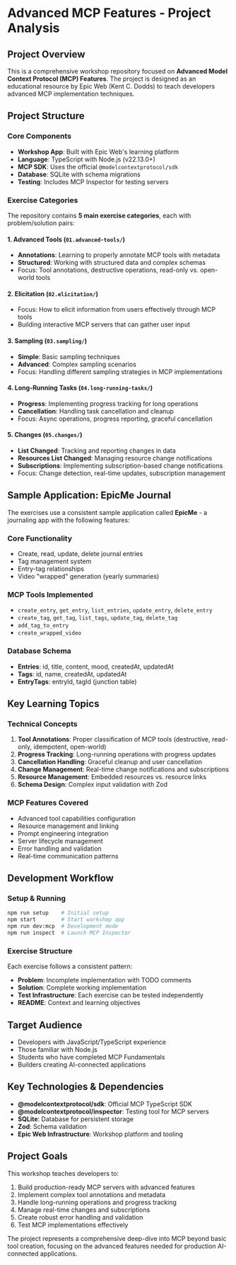 # Advanced MCP Features - Project Analysis

## Project Overview

This is a comprehensive workshop repository focused on **Advanced Model Context Protocol (MCP) Features**. The project is designed as an educational resource by Epic Web (Kent C. Dodds) to teach developers advanced MCP implementation techniques.

## Project Structure

### Core Components

- **Workshop App**: Built with Epic Web's learning platform
- **Language**: TypeScript with Node.js (v22.13.0+)
- **MCP SDK**: Uses the official `@modelcontextprotocol/sdk`
- **Database**: SQLite with schema migrations
- **Testing**: Includes MCP Inspector for testing servers

### Exercise Categories

The repository contains **5 main exercise categories**, each with problem/solution pairs:

#### 1. **Advanced Tools** (`01.advanced-tools/`)
- **Annotations**: Learning to properly annotate MCP tools with metadata
- **Structured**: Working with structured data and complex schemas
- Focus: Tool annotations, destructive operations, read-only vs. open-world tools

#### 2. **Elicitation** (`02.elicitation/`)
- Focus: How to elicit information from users effectively through MCP tools
- Building interactive MCP servers that can gather user input

#### 3. **Sampling** (`03.sampling/`)
- **Simple**: Basic sampling techniques
- **Advanced**: Complex sampling scenarios  
- Focus: Handling different sampling strategies in MCP implementations

#### 4. **Long-Running Tasks** (`04.long-running-tasks/`)
- **Progress**: Implementing progress tracking for long operations
- **Cancellation**: Handling task cancellation and cleanup
- Focus: Async operations, progress reporting, graceful cancellation

#### 5. **Changes** (`05.changes/`)
- **List Changed**: Tracking and reporting changes in data
- **Resources List Changed**: Managing resource change notifications
- **Subscriptions**: Implementing subscription-based change notifications
- Focus: Change detection, real-time updates, subscription management

## Sample Application: EpicMe Journal

The exercises use a consistent sample application called **EpicMe** - a journaling app with the following features:

### Core Functionality
- Create, read, update, delete journal entries
- Tag management system
- Entry-tag relationships
- Video "wrapped" generation (yearly summaries)

### MCP Tools Implemented
- `create_entry`, `get_entry`, `list_entries`, `update_entry`, `delete_entry`
- `create_tag`, `get_tag`, `list_tags`, `update_tag`, `delete_tag`
- `add_tag_to_entry`
- `create_wrapped_video`

### Database Schema
- **Entries**: id, title, content, mood, createdAt, updatedAt
- **Tags**: id, name, createdAt, updatedAt
- **EntryTags**: entryId, tagId (junction table)

## Key Learning Topics

### Technical Concepts
1. **Tool Annotations**: Proper classification of MCP tools (destructive, read-only, idempotent, open-world)
2. **Progress Tracking**: Long-running operations with progress updates
3. **Cancellation Handling**: Graceful cleanup and user cancellation
4. **Change Management**: Real-time change notifications and subscriptions
5. **Resource Management**: Embedded resources vs. resource links
6. **Schema Design**: Complex input validation with Zod

### MCP Features Covered
- Advanced tool capabilities configuration
- Resource management and linking
- Prompt engineering integration
- Server lifecycle management
- Error handling and validation
- Real-time communication patterns

## Development Workflow

### Setup & Running
```bash
npm run setup    # Initial setup
npm start        # Start workshop app
npm run dev:mcp  # Development mode
npm run inspect  # Launch MCP Inspector
```

### Exercise Structure
Each exercise follows a consistent pattern:
- **Problem**: Incomplete implementation with TODO comments
- **Solution**: Complete working implementation
- **Test Infrastructure**: Each exercise can be tested independently
- **README**: Context and learning objectives

## Target Audience

- Developers with JavaScript/TypeScript experience
- Those familiar with Node.js
- Students who have completed MCP Fundamentals
- Builders creating AI-connected applications

## Key Technologies & Dependencies

- **@modelcontextprotocol/sdk**: Official MCP TypeScript SDK
- **@modelcontextprotocol/inspector**: Testing tool for MCP servers
- **SQLite**: Database for persistent storage
- **Zod**: Schema validation
- **Epic Web Infrastructure**: Workshop platform and tooling

## Project Goals

This workshop teaches developers to:
1. Build production-ready MCP servers with advanced features
2. Implement complex tool annotations and metadata
3. Handle long-running operations and progress tracking
4. Manage real-time changes and subscriptions
5. Create robust error handling and validation
6. Test MCP implementations effectively

The project represents a comprehensive deep-dive into MCP beyond basic tool creation, focusing on the advanced features needed for production AI-connected applications.